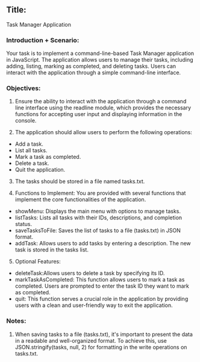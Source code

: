 ## Title: 

Task Manager Application
### Introduction + Scenario:

Your task is to implement a command-line-based Task Manager application in JavaScript. The application allows users to manage their tasks, including adding, listing, marking as completed, and deleting tasks. Users can interact with the application through a simple command-line interface.

### Objectives:

1. Ensure the ability to interact with the application through a command line interface using the readline module, which provides the necessary functions for accepting user input and displaying information in the console.

2. The application should allow users to perform the following operations:

- Add a task.
- List all tasks.
- Mark a task as completed.
- Delete a task.
- Quit the application.

3. The tasks should be stored in a file named tasks.txt.

4. Functions to Implement:
You are provided with several functions that implement the core functionalities of the application. 

- showMenu: Displays the main menu with options to manage tasks.
- listTasks: Lists all tasks with their IDs, descriptions, and completion status.
- saveTasksToFile: Saves the list of tasks to a file (tasks.txt) in JSON format.
- addTask: Allows users to add tasks by entering a description. The new task is stored in the tasks list.

5. Optional Features:

- deleteTask:Allows users to delete a task by specifying its ID.
- markTaskAsCompleted: This function allows users to mark a task as completed. Users are prompted to enter the task ID they want to mark as completed.
- quit: This function serves a crucial role in the application by providing users with a clean and user-friendly way to exit the application.



### Notes:

1. When saving tasks to a file (tasks.txt), it's important to present the data in a readable and well-organized format. To achieve this, use JSON.stringify(tasks, null, 2) for formatting in the write operations on tasks.txt.

